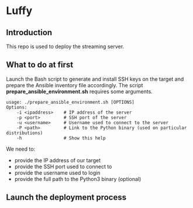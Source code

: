 # Luffy #

## Introduction ##
This repo is used to deploy the streaming server.

## What to do at first ##
Launch the Bash script to generate and install SSH keys on the target and prepare the Ansible inventory file accordingly.
The script **prepare_ansible_environment.sh** requires some arguments.

    usage: ./prepare_ansible_environment.sh [OPTIONS]
    Options:
        -i <ipaddress>    # IP address of the server
        -p <port>         # SSH port of the server
        -u <username>     # Username used to connect to the server
        -P <path>         # Link to the Python binary (used on particular distributions)
        -h                # Show this help

We need to:
  - provide the IP address of our target
  - provide the SSH port used to connect to
  - provide the username used to login
  - provide the full path to the Python3 binary (optional)

## Launch the deployment process ##

